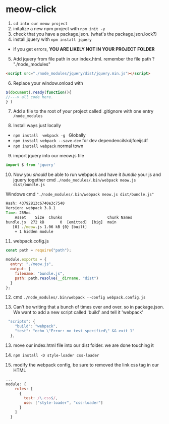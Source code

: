 # meow-click

1. ```cd into our meow project```
2. initalize a new npm project with ```npm init -y```
3. check that you have a package.json. (what's the package.json.lock?)
4. install jquery with ```npm install jquery```
  * if you get errors, **YOU ARE LIKELY NOT IN YOUR PROJECT FOLDER**
5. Add jquery from file path in our index.html. remember the file path ? "./node_modules" 
```html
<script src="./node_modules/jquery/dist/jquery.min.js"></script>
```
6. Replace your window.onload with 
```js
$(document).ready(function(){
//---> all code here. 
} )
```
7. Add a file to the root of your project called .gitignore with one entry ```/node_modules```


8. Install ways just locally
*  ```npm install  webpack -g ``` Globally
*  ```npm install webpack --save-dev``` for dev dependencilskdjfoeijsdf
* ```npm install webpack``` normal town


9. import jquery into our meow.js file
```js
import $ from 'jquery'
```

10. Now you _should_ be able to run webpack and have it _bundle_ your js and jquery together
cmd ```./node_modules/.bin/webpack meow.js dist/bundle.js```

Windows
cmd ```"./node_modules/.bin/webpack meow.js dist/bundle.js"```

```cmd
Hash: 43792813c6740e3c7540
Version: webpack 3.8.1
Time: 259ms
    Asset    Size  Chunks                    Chunk Names
bundle.js  272 kB       0  [emitted]  [big]  main
   [0] ./meow.js 1.06 kB {0} [built]
    + 1 hidden module
```


11. webpack.cofig.js
```js
const path = require("path");

module.exports = {
  entry: "./meow.js",
  output: {
    filename: "bundle.js",
    path: path.resolve(__dirname, "dist")
  }
};
```

12. cmd ```./node_modules/.bin/webpack --config webpack.config.js```

13. Can't be writing that a bunch of times over and over. so in package.json. 
We want to add a new script called 'build' and tell it 'webpack'
```js
 "scripts": {
    "build": "webpack",
    "test": "echo \"Error: no test specified\" && exit 1"
  },
```

13. move our index.html file into our dist folder. we are done touching it

14. ```npm install -D style-loader css-loader```

15. modify the webpack config, be sure to removed the link css tag in our HTML
```js
...
module: {
    rules: [
      {
        test: /\.css$/,
        use: ["style-loader", "css-loader"]
      }
    ]
  }
```
